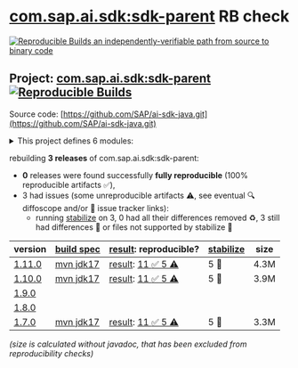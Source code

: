 [com.sap.ai.sdk:sdk-parent](https://central.sonatype.com/artifact/com.sap.ai.sdk/sdk-parent/versions) RB check
=======

[![Reproducible Builds](https://reproducible-builds.org/images/logos/rb.svg) an independently-verifiable path from source to binary code](https://reproducible-builds.org/)

## Project: [com.sap.ai.sdk:sdk-parent](https://central.sonatype.com/artifact/com.sap.ai.sdk/sdk-parent/versions) [![Reproducible Builds](https://img.shields.io/endpoint?url=https://raw.githubusercontent.com/jvm-repo-rebuild/reproducible-central/master/content/com/sap/ai/sdk/badge.json)](https://github.com/jvm-repo-rebuild/reproducible-central/blob/master/content/com/sap/ai/sdk/README.md)

Source code: [https://github.com/SAP/ai-sdk-java.git](https://github.com/SAP/ai-sdk-java.git)

<details><summary>This project defines 6 modules:</summary>

* [com.sap.ai.sdk.foundationmodels:openai](https://central.sonatype.com/artifact/com.sap.ai.sdk.foundationmodels/openai/overview)
* [com.sap.ai.sdk:core](https://central.sonatype.com/artifact/com.sap.ai.sdk/core/overview)
* [com.sap.ai.sdk:document-grounding](https://central.sonatype.com/artifact/com.sap.ai.sdk/document-grounding/overview)
* [com.sap.ai.sdk:orchestration](https://central.sonatype.com/artifact/com.sap.ai.sdk/orchestration/overview)
* [com.sap.ai.sdk:prompt-registry](https://central.sonatype.com/artifact/com.sap.ai.sdk/prompt-registry/overview)
* [com.sap.ai.sdk:sdk-parent](https://central.sonatype.com/artifact/com.sap.ai.sdk/sdk-parent/overview)
</details>

rebuilding **3 releases** of com.sap.ai.sdk:sdk-parent:
- **0** releases were found successfully **fully reproducible** (100% reproducible artifacts :white_check_mark:),
- 3 had issues (some unreproducible artifacts :warning:, see eventual :mag: diffoscope and/or :memo: issue tracker links):
  - running [stabilize](doc/stabilize.md) on 3, 0 had all their differences removed :recycle:, 3 still had differences :rotating_light: or files not supported by stabilize :no_entry_sign:

| version | [build spec](/BUILDSPEC.md) | [result](https://reproducible-builds.org/docs/jvm/): reproducible? | [stabilize](https://github.com/google/oss-rebuild/blob/main/cmd/stabilize/README.md) | size |
| -- | --------- | ------ | ------ | -- |
| [1.11.0](https://central.sonatype.com/artifact/com.sap.ai.sdk/sdk-parent/1.11.0/pom) | [mvn jdk17](sdk-1.11.0.buildspec) | [result](sdk-parent-1.11.0.buildinfo): [11 :white_check_mark:  5 :warning:](sdk-parent-1.11.0.buildcompare) | 5 :rotating_light: | 4.3M |
| [1.10.0](https://central.sonatype.com/artifact/com.sap.ai.sdk/sdk-parent/1.10.0/pom) | [mvn jdk17](sdk-1.10.0.buildspec) | [result](sdk-parent-1.10.0.buildinfo): [11 :white_check_mark:  5 :warning:](sdk-parent-1.10.0.buildcompare) | 5 :rotating_light: | 3.9M |
| [1.9.0](https://central.sonatype.com/artifact/com.sap.ai.sdk/sdk-parent/1.9.0/pom) | | | |
| [1.8.0](https://central.sonatype.com/artifact/com.sap.ai.sdk/sdk-parent/1.8.0/pom) | | | |
| [1.7.0](https://central.sonatype.com/artifact/com.sap.ai.sdk/sdk-parent/1.7.0/pom) | [mvn jdk17](sdk-1.7.0.buildspec) | [result](sdk-parent-1.7.0.buildinfo): [11 :white_check_mark:  5 :warning:](sdk-parent-1.7.0.buildcompare) | 5 :rotating_light: | 3.3M |

<i>(size is calculated without javadoc, that has been excluded from reproducibility checks)</i>
